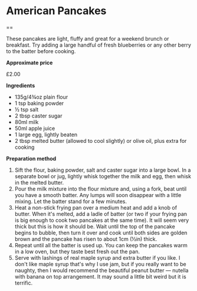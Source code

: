 # American Pancakes
==

These pancakes are light, fluffy and great for a weekend brunch or breakfast. Try adding a large handful of fresh blueberries or any other berry to the batter before cooking.

**Approximate price**

£2.00

**Ingredients**

- 135g/4¾oz plain flour
- 1 tsp baking powder
- ½ tsp salt
- 2 tbsp caster sugar
- 80ml milk
- 50ml apple juice
- 1 large egg, lightly beaten
- 2 tbsp melted butter (allowed to cool slightly) or olive oil, plus extra for cooking

**Preparation method**

1. Sift the flour, baking powder, salt and caster sugar into a large bowl. In a separate bowl or jug, lightly whisk together the milk and egg, then whisk in the melted butter.
2. Pour the milk mixture into the flour mixture and, using a fork, beat until you have a smooth batter. Any lumps will soon disappear with a little mixing. Let the batter stand for a few minutes.
3. Heat a non-stick frying pan over a medium heat and add a knob of butter. When it's melted, add a ladle of batter (or two if your frying pan is big enough to cook two pancakes at the same time). It will seem very thick but this is how it should be. Wait until the top of the pancake begins to bubble, then turn it over and cook until both sides are golden brown and the pancake has risen to about 1cm (½in) thick.
4. Repeat until all the batter is used up. You can keep the pancakes warm in a low oven, but they taste best fresh out the pan.
5. Serve with lashings of real maple syrup and extra butter if you like. I don't like maple syrup that's why I use jam, but if you really want to be naughty, then I would recommend the beautiful peanut butter — nutella with banana on top arrangement. It may sound a little bit weird but it is terrific.

